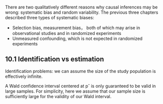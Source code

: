 There are two qualitatively different reasons why causal inferences may be wrong: systematic bias and random variability. The previous three chapters described three types of systematic biases: 
- Selection bias, measurement bias， both of which may arise in observational studies and in randomized experiments
- Unmeasured confounding, which is not expected in randomized experiments

## 10.1 Identification vs estimation
Identification problems: we can assume the size of the study population is effectively infinite.

A Wald confidence interval centered at pˆ is only guaranteed to be valid in large samples. For simplicity, here we assume that our sample size is sufficiently large for the validity of our Wald interval.
